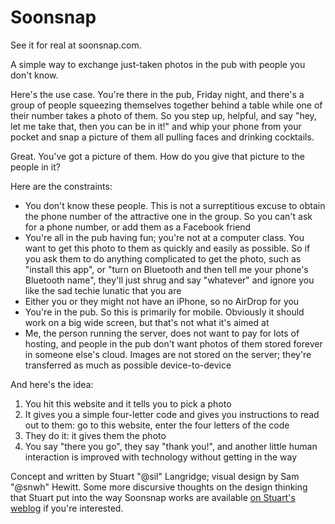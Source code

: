 Soonsnap
========

See it for real at soonsnap.com. 

A simple way to exchange just-taken photos in the pub with people you don't know.

Here's the use case. You're there in the pub, Friday night, and there's a group of people squeezing themselves together behind a table while one of their number takes a photo of them. So you step up, helpful, and say "hey, let me take that, then you can be in it!" and whip your phone from your pocket and snap a picture of them all pulling faces and drinking cocktails.

Great. You've got a picture of them. How do you give that picture to the people in it?

Here are the constraints:

 * You don't know these people. This is not a surreptitious excuse to obtain the phone number of the attractive one in the group. So you can't ask for a phone number, or add them as a Facebook friend
 * You're all in the pub having fun; you're not at a computer class. You want to get this photo to them as quickly and easily as possible. So if you ask them to do anything complicated to get the photo, such as "install this app", or "turn on Bluetooth and then tell me your phone's Bluetooth name", they'll just shrug and say "whatever" and ignore you like the sad techie lunatic that you are
 * Either you or they might not have an iPhone, so no AirDrop for you
 * You're in the pub. So this is primarily for mobile. Obviously it should work on a big wide screen, but that's not what it's aimed at
 * Me, the person running the server, does not want to pay for lots of hosting, and people in the pub don't want photos of them stored forever in someone else's cloud. Images are not stored on the server; they're transferred as much as possible device-to-device

And here's the idea:

 1. You hit this website and it tells you to pick a photo
 2. It gives you a simple four-letter code and gives you instructions to read out to them: go to this website, enter the four letters of the code
 3. They do it: it gives them the photo
 4. You say "there you go", they say "thank you!", and another little human interaction is improved with technology without getting in the way

Concept and written by Stuart "@sil" Langridge; visual design by Sam "@snwh" Hewitt. Some more discursive thoughts on the design thinking that Stuart put into the way Soonsnap works are available [on Stuart's weblog](https://www.kryogenix.org/days/2014/05/13/some-thoughts-on-soonsnap-and-little-big-details/) if you're interested.

